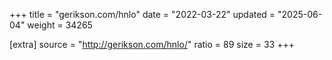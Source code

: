 +++
title = "gerikson.com/hnlo"
date = "2022-03-22"
updated = "2025-06-04"
weight = 34265

[extra]
source = "http://gerikson.com/hnlo/"
ratio = 89
size = 33
+++
